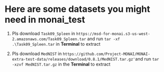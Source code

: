 # Here are some datasets you might need in monai_test
1. Pls download `Task09_Spleen` in `https://msd-for-monai.s3-us-west-2.amazonaws.com/Task09_Spleen.tar`
and run `tar -xf .\Task09_Spleen.tar` in **Terminal** to extract

2. Pls download `MedNIST` in `https://github.com/Project-MONAI/MONAI-extra-test-data/releases/download/0.8.1/MedNIST.tar.gz'`and run `tar -xzvf MedNIST.tar.gz` in the **Terminal** to extract
